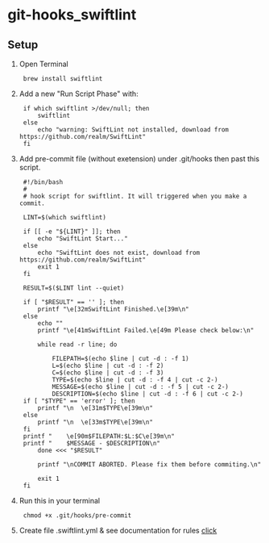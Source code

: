 # git-hooks_swiftlint

## Setup
1. Open Terminal

        brew install swiftlint 
2. Add a new "Run Script Phase" with:

        if which swiftlint >/dev/null; then
            swiftlint
        else
            echo "warning: SwiftLint not installed, download from https://github.com/realm/SwiftLint"
        fi
3. Add pre-commit file (without exetension) under .git/hooks then past this script.

        #!/bin/bash
        #
        # hook script for swiftlint. It will triggered when you make a commit.

        LINT=$(which swiftlint)

        if [[ -e "${LINT}" ]]; then
	        echo "SwiftLint Start..."
        else
	        echo "SwiftLint does not exist, download from https://github.com/realm/SwiftLint"
	        exit 1
        fi

        RESULT=$($LINT lint --quiet)

        if [ "$RESULT" == '' ]; then
	        printf "\e[32mSwiftLint Finished.\e[39m\n"
        else
	        echo ""
	        printf "\e[41mSwiftLint Failed.\e[49m Please check below:\n"

	        while read -r line; do

		        FILEPATH=$(echo $line | cut -d : -f 1)
		        L=$(echo $line | cut -d : -f 2)
		        C=$(echo $line | cut -d : -f 3)
		        TYPE=$(echo $line | cut -d : -f 4 | cut -c 2-)
		        MESSAGE=$(echo $line | cut -d : -f 5 | cut -c 2-)
		        DESCRIPTION=$(echo $line | cut -d : -f 6 | cut -c 2-)
		if [ "$TYPE" == 'error' ]; then
			printf "\n  \e[31m$TYPE\e[39m\n"
		else
			printf "\n  \e[33m$TYPE\e[39m\n"
		fi
		printf "    \e[90m$FILEPATH:$L:$C\e[39m\n"
		printf "    $MESSAGE - $DESCRIPTION\n"
	        done <<< "$RESULT"

	        printf "\nCOMMIT ABORTED. Please fix them before commiting.\n"

	        exit 1
        fi
4. Run this in your terminal

        chmod +x .git/hooks/pre-commit
4. Create file .swiftlint.yml & see documentation for rules [click](https://github.com/realm/SwiftLint)


    
